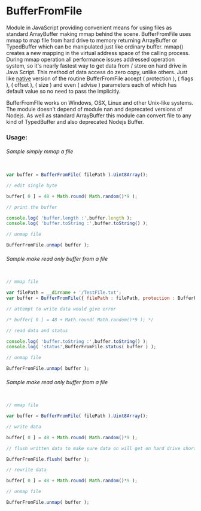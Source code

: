 
# BufferFromFile
Module in JavaScript providing convenient means for using files as standard ArrayBuffer making mmap behind the scene.
BufferFromFile uses mmap to map file from hard drive to memory returning ArrayBuffer or TypedBuffer which can be manipulated just like ordinary buffer.
mmap() creates a new mapping in the virtual address space of the calling process.
During mmap operation all performance issues addressed operation system, so it's nearly fastest way to get data from / store on hard drive in Java Script. This method of data access do zero copy, unlike others.
Just like [native](http://man7.org/linux/man-pages/man2/mmap.2.html) version of the routine BufferFromFile accept ( protection ), ( flags ), ( offset ), ( size ) and even ( advise ) parameters each of which has default value so no need to pass the implicitly.

BufferFromFIle works on Windows, OSX, Linux and other Unix-like systems.
The module doesn't depend of module nan and deprecated versions of Nodejs.
As well as standard ArrayBuffer this module can convert file to any kind of TypedBuffer and also deprecated Nodejs Buffer.

### Usage:

###### Sample simply mmap a file
```javascript

var buffer = BufferFromFile( filePath ).Uint8Array();

// edit single byte

buffer[ 0 ] = 48 + Math.round( Math.random()*9 );

// print the buffer

console.log( 'buffer.length :',buffer.length );
console.log( 'buffer.toString :',buffer.toString() );

// unmap file

BufferFromFile.unmap( buffer );

```

###### Sample make read only buffer from a file
```javascript

// mmap file

var filePath = __dirname + '/TestFile.txt';
var buffer = BufferFromFile({ filePath : filePath, protection : BufferFromFile.Protection.read }).Uint8Array();

// attempt to write data would give error

/* buffer[ 0 ] = 48 + Math.round( Math.random()*9 ); */

// read data and status

console.log( 'buffer.toString :',buffer.toString() );
console.log( 'status',BufferFromFile.status( buffer ) );

// unmap file

BufferFromFile.unmap( buffer );

```

###### Sample make read only buffer from a file
```javascript

// mmap file

var buffer = BufferFromFile( filePath ).Uint8Array();

// write data

buffer[ 0 ] = 48 + Math.round( Math.random()*9 );

// flush written data to make sure data on will get on hard drive shortly

BufferFromFile.flush( buffer );

// rewrite data

buffer[ 0 ] = 48 + Math.round( Math.random()*9 );

// unmap file

BufferFromFile.unmap( buffer );

```
